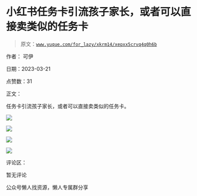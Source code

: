 # 小红书任务卡引流孩子家长，或者可以直接卖类似的任务卡

> 原文：[`www.yuque.com/for_lazy/xkrm14/xepxx5crvq4q0h6b`](https://www.yuque.com/for_lazy/xkrm14/xepxx5crvq4q0h6b)



作者： 可伊



日期：2023-03-21



点赞数：31



正文：



任务卡引流孩子家长，或者可以直接卖类似的任务卡。



![](img/7f77b6ca69d6d09d13daa4601b25720c.png)  

![](img/48fe43c783a1c8a248004f2b20eadbda.png)  

![](img/b36844dae72c16fc1a9729c40b5a81f5.png)  

![](img/0749ba3f8b395669b88a6b8c9361fb5e.png)  

评论区：



暂无评论



公众号懒人找资源，懒人专属群分享

</ne-p></ne-p></ne-p></ne-p>